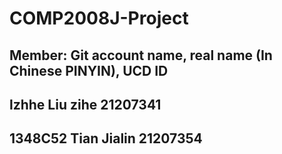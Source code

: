 # COMP2008J-Project
## Member: Git account name, real name (In Chinese PINYIN), UCD ID
## lzhhe Liu zihe 21207341
## 1348C52 Tian Jialin 21207354
